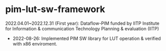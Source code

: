 # pim-lut-sw-framework
2022.04.01~2022.12.31 (First year): Dataflow-PIM funded by IITP Institute for Information &amp; communication Technology Planning &amp; evaluation (IITP)

 - 2022-08-26: Implemented PIM SW library for LUT operation & verified with x86 enviroment. 

